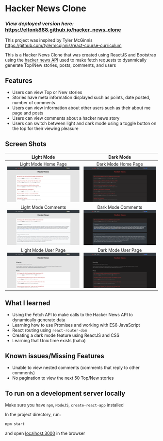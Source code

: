 # Hacker News Clone
### *View deployed version here:* https://eltonk888.github.io/hacker_news_clone

This project was inspired by Tyler McGinnis https://github.com/tylermcginnis/react-course-curriculum

This is a Hacker News Clone that was created using ReactJS and Bootstrap using the [hacker news API](https://github.com/HackerNews/API) used to make fetch requests to dyanmically generate Top/New stories, posts, comments, and users

## Features
* Users can view Top or New stories
* Stories have meta information displayed such as points, date posted, number of comments
* Users can view information about other users such as their about me page and posts
* Users can view comments about a hacker news story
* Users can switch between light and dark mode using a toggle button on the top for their viewing pleasure

## Screen Shots

| Light Mode | Dark Mode|
|:----:|:----:|
| Light Mode Home Page ![light mode home](https://github.com/EltonK888/hacker_news_clone/blob/master/images/lightModeHome.PNG) | Dark Mode Home Page ![dark mode home](https://github.com/EltonK888/hacker_news_clone/blob/master/images/darkModeHome.PNG) |
| Light Mode Comments ![light mode comments](https://github.com/EltonK888/hacker_news_clone/blob/master/images/lightModeComments.PNG) | Dark Mode Comments ![dark mode comments](https://github.com/EltonK888/hacker_news_clone/blob/master/images/darkModeComments.PNG) |
| Light Mode User Page ![light mode user](https://github.com/EltonK888/hacker_news_clone/blob/master/images/lightModeUser.PNG) | Dark Mode User Page ![dark mode user](https://github.com/EltonK888/hacker_news_clone/blob/master/images/darkModeUser.PNG) |

## What I learned
* Using the Fetch API to make calls to the Hacker News API to dynamically generate data
* Learning how to use Promises and working with ES6 JavaScript
* React routing using `react-router-dom`
* Creating a dark mode feature using ReactJS and CSS
* Learning that Unix time exists (haha)

## Known issues/Missing Features
* Unable to view nested comments (comments that reply to other comments)
* No pagination to view the next 50 Top/New stories

## To run on a development server locally
Make sure you have `npm`, `NodeJS`, `create-react-app` installed

In the project directory, run:
```bash
npm start
```

and open [localhost:3000](http://localhost:3000) in the browser
